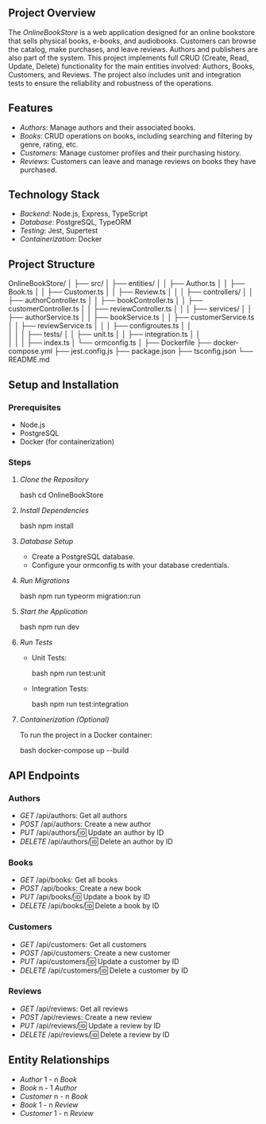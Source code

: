 ## Project Overview

The *OnlineBookStore* is a web application designed for an online bookstore that sells physical books, e-books, and audiobooks. Customers can browse the catalog, make purchases, and leave reviews. Authors and publishers are also part of the system. This project implements full CRUD (Create, Read, Update, Delete) functionality for the main entities involved: Authors, Books, Customers, and Reviews. The project also includes unit and integration tests to ensure the reliability and robustness of the operations.

## Features

- *Authors*: Manage authors and their associated books.
- *Books*: CRUD operations on books, including searching and filtering by genre, rating, etc.
- *Customers*: Manage customer profiles and their purchasing history.
- *Reviews*: Customers can leave and manage reviews on books they have purchased.

## Technology Stack

- *Backend*: Node.js, Express, TypeScript
- *Database*: PostgreSQL, TypeORM
- *Testing*: Jest, Supertest
- *Containerization*: Docker

## Project Structure


OnlineBookStore/
│
├── src/
│   ├── entities/
│   │   ├── Author.ts
│   │   ├── Book.ts
│   │   ├── Customer.ts
│   │   ├── Review.ts
│   │
│   ├── controllers/
│   │   ├── authorController.ts
│   │   ├── bookController.ts
│   │   ├── customerController.ts
│   │   ├── reviewController.ts
│   │
│   ├── services/
│   │   ├── authorService.ts
│   │   ├── bookService.ts
│   │   ├── customerService.ts
│   │   ├── reviewService.ts
│   │
│   ├── configroutes.ts
│   │  
│   │
│   ├── tests/
│   │   ├── unit.ts
│   │   ├── integration.ts
│   │  
│   │
│   ├── index.ts
│   └── ormconfig.ts
│
├── Dockerfile
├── docker-compose.yml
├── jest.config.js
├── package.json
├── tsconfig.json
└── README.md


## Setup and Installation

### Prerequisites

- Node.js
- PostgreSQL
- Docker (for containerization)

### Steps

1. *Clone the Repository*

   bash
   cd OnlineBookStore
   

2. *Install Dependencies*

   bash
   npm install
   

3. *Database Setup*

   - Create a PostgreSQL database.
   - Configure your ormconfig.ts with your database credentials.

4. *Run Migrations*

   bash
   npm run typeorm migration:run
   

5. *Start the Application*

   bash
   npm run dev
   

6. *Run Tests*

   - Unit Tests:

     bash
     npm run test:unit
     

   - Integration Tests:

     bash
     npm run test:integration
     

7. *Containerization (Optional)*

   To run the project in a Docker container:

   bash
   docker-compose up --build
   

## API Endpoints

### Authors

- *GET* /api/authors: Get all authors
- *POST* /api/authors: Create a new author
- *PUT* /api/authors/:id: Update an author by ID
- *DELETE* /api/authors/:id: Delete an author by ID

### Books

- *GET* /api/books: Get all books
- *POST* /api/books: Create a new book
- *PUT* /api/books/:id: Update a book by ID
- *DELETE* /api/books/:id: Delete a book by ID

### Customers

- *GET* /api/customers: Get all customers
- *POST* /api/customers: Create a new customer
- *PUT* /api/customers/:id: Update a customer by ID
- *DELETE* /api/customers/:id: Delete a customer by ID

### Reviews

- *GET* /api/reviews: Get all reviews
- *POST* /api/reviews: Create a new review
- *PUT* /api/reviews/:id: Update a review by ID
- *DELETE* /api/reviews/:id: Delete a review by ID

## Entity Relationships

- *Author* 1 - n *Book*
- *Book* n - 1 *Author*
- *Customer* n - n *Book*
- *Book* 1 - n *Review*
- *Customer* 1 - n *Review*


